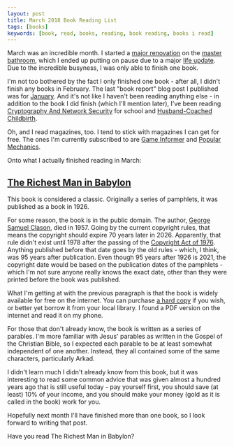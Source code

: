 ```yaml
---
layout: post
title: March 2018 Book Reading List
tags: [books]
keywords: [book, read, books, reading, book reading, books i read]
---
```


March was an incredible month. I started a [major renovation](https://www.joehxblog.com/master-bath-remodel-demolition/) on the [master bathroom](https://www.joehxblog.com/bathroom-remodel-ive-done-this-before/), which I ended up putting on pause due to a major [life update](https://www.joehxblog.com/life-update/). Due to the incredible busyness, I was only able to finish one book.

I'm not too bothered by the fact I only finished one book - after all, I didn't finish any books in February. The last "book report" blog post I published was for [January](https://www.joehxblog.com/january-2018-book-reading-list/). And it's not like I haven't been reading anything else - in addition to the book I did finish (which I'll mention later), I've been reading  [Cryptography And Network Security](https://affiliates.abebooks.com/c/2462910/77416/2029?u=https://www.abebooks.com/products/isbn/9789332585225/30121066193) for school and [Husband-Coached Childbirth](https://affiliates.abebooks.com/c/2462910/77416/2029?u=https://www.abebooks.com/products/isbn/9780553375565/22891078442).

Oh, and I read magazines, too. I tend to stick with magazines I can get for free. The ones I'm currently subscribed to are [Game Informer](https://www.gameinformer.com/) and [Popular Mechanics](https://www.popularmechanics.com/).

Onto what I actually finished reading in March:

## [The Richest Man in Babylon](https://affiliates.abebooks.com/c/2462910/77416/2029?u=https://www.abebooks.com/products/isbn/9780451165206/3030962022)

This book is considered a classic. Originally a series of pamphlets, it was published as a book in 1926.

For some reason, the book is in the public domain. The author, [George Samuel Clason](https://en.wikipedia.org/wiki/George_Samuel_Clason), died in 1957. Going by the current copyright rules, that means the copyright should expire 70 years later in 2026. Apparently, that rule didn't exist until 1978 after the passing of the [Copyright Act of 1976](https://en.wikipedia.org/wiki/Copyright_Act_of_1976). Anything published before that date goes by the old rules - which, I think, was 95 years after publication. Even though 95 years after 1926 is 2021, the copyright date would be based on the publication dates of the pamphlets - which I'm not sure anyone really knows the exact date, other than they were printed before the book was published.

What I'm getting at with the previous paragraph is that the book is widely available for free on the internet. You can purchase [a hard copy](https://affiliates.abebooks.com/c/2462910/77416/2029?u=https://www.abebooks.com/products/isbn/9780451165206/3030962022) if you wish, or better yet borrow it from your local library. I found a PDF version on the internet and read it on my phone.

For those that don't already know, the book is written as a series of parables. I'm more familiar with Jesus' parables as written in the Gospel of the Christian Bible, so I expected each parable to be at least somewhat independent of one another. Instead, they all contained some of the same characters, particularly Arkad.

I didn't learn much I didn't already know from this book, but it was interesting to read some common advice that was given almost a hundred years ago that is still useful today - pay yourself first, you should save (at least) 10% of your income, and you should make your money (gold as it is called in the book) work for you.

Hopefully next month I'll have finished more than one book, so I look forward to writing that post.

Have you read The Richest Man in Babylon?